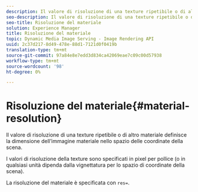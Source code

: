 ```yaml
---
description: Il valore di risoluzione di una texture ripetibile o di altro materiale definisce la dimensione dell’immagine materiale nello spazio delle coordinate della scena.
seo-description: Il valore di risoluzione di una texture ripetibile o di altro materiale definisce la dimensione dell’immagine materiale nello spazio delle coordinate della scena.
seo-title: Risoluzione del materiale
solution: Experience Manager
title: Risoluzione del materiale
topic: Dynamic Media Image Serving - Image Rendering API
uuid: 2c37d217-8d49-478e-88d1-7121d0f0419b
translation-type: tm+mt
source-git-commit: 97a84e8e7edd3d834ca42069eae7c09c00d57938
workflow-type: tm+mt
source-wordcount: '98'
ht-degree: 0%

---
```



# Risoluzione del materiale{#material-resolution}

Il valore di risoluzione di una texture ripetibile o di altro materiale definisce la dimensione dell’immagine materiale nello spazio delle coordinate della scena.

I valori di risoluzione della texture sono specificati in pixel per pollice (o in qualsiasi unità dipenda dalla vignettatura per lo spazio di coordinate della scena).

La risoluzione del materiale è specificata con `res=`.
